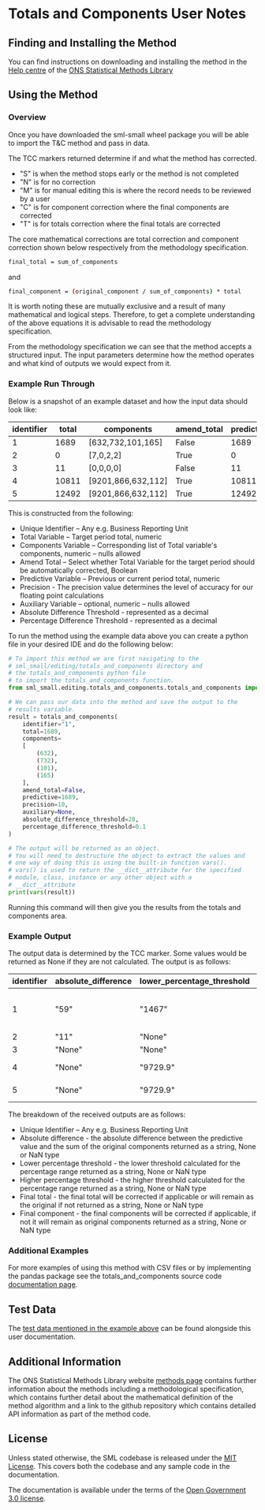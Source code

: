 # Totals and Components User Notes

## Finding and Installing the Method

You can find instructions on downloading and installing the method in the [Help centre](https://statisticalmethodslibrary.ons.gov.uk/help-centre/access/run-a-method) of the [ONS Statistical Methods Library](https://statisticalmethodslibrary.ons.gov.uk)

## Using the Method

### Overview

Once you have downloaded the sml-small wheel package you will be able to import the T&C method and pass in data.

The TCC markers returned determine if and what the method has corrected.

* "S" is when the method stops early or the method is not completed
* "N" is for no correction
* "M" is for manual editing this is where the record needs to be reviewed by a user
* "C" is for component correction where the final components are corrected
* "T" is for totals correction where the final totals are corrected

The core mathematical corrections are total correction and component correction shown below respectively from the methodology specification.

```bash
final_total = sum_of_components
```

and

```bash
final_component = (original_component / sum_of_components) * total
```

It is worth noting these are mutually exclusive and a result of many mathematical and logical steps. Therefore, to get a complete understanding of the above equations it is advisable to read the methodology specification.

From the methodology specification we can see that the method accepts a structured input. The input parameters determine how the method operates and what kind of outputs we would expect from it.

### Example Run Through

Below is a snapshot of an example dataset and how the input data should
look like:

| identifier | total | components | amend_total | predictive | precision | auxiliary | absolute_difference_threshold | percentage_difference_threshold
| --- | --- | --- | --- | --- | --- | --- | --- | --- |
| 1 | 1689 | [632,732,101,165] | False | 1689 | 10 | None | 28 | 0.1 |
| 2 | 0 | [7,0,2,2] | True | 0 | 28 | None | 11 | None |
| 3 | 11 | [0,0,0,0] | False | 11 | 28 | None | 11 | None |
| 4 | 10811 | [9201,866,632,112] | True | 10811 | 28 | None | None | 0.1 |
| 5 | 12492 | [9201,866,632,112] | True | 12492 | 28 | None | None | 0.1 |

This is constructed from the following:

* Unique Identifier – Any e.g. Business Reporting Unit
* Total Variable – Target period total, numeric
* Components Variable – Corresponding list of Total variable's components,
 numeric – nulls allowed
* Amend Total – Select whether Total Variable for the target period should be
 automatically corrected, Boolean
* Predictive Variable – Previous or current period total, numeric
* Precision - The precision value determines the level of accuracy for our floating point calculations
* Auxiliary Variable – optional, numeric – nulls allowed
* Absolute Difference Threshold - represented as a decimal
* Percentage Difference Threshold - represented as a decimal

To run the method using the example data above you can create a python file in your desired IDE and do the following below:

```python
# To import this method we are first navigating to the
# sml_small/editing/totals_and_components directory and
# the totals_and_components python file
# to import the totals_and_components function.
from sml_small.editing.totals_and_components.totals_and_components import totals_and_components

# We can pass our data into the method and save the output to the
# results variable.
result = totals_and_components(
    identifier="1",
    total=1689,
    components=
    [
        (632),
        (732),
        (101),
        (165)
    ],
    amend_total=False,
    predictive=1689,
    precision=10,
    auxiliary=None,
    absolute_difference_threshold=28,
    percentage_difference_threshold=0.1
)

# The output will be returned as an object.
# You will need to destructure the object to extract the values and
# one way of doing this is using the built-in function vars().
# vars() is used to return the __dict__attribute for the specified
# module, class, instance or any other object with a
# __dict__attribute
print(vars(result))
```

Running this command will then give you the results from the totals and components area.

### Example Output

The output data is determined by the TCC marker. Some values would be returned as None if they are not calculated.
The output is as follows:

| identifier | absolute_difference | lower_percentage_threshold | upper_percentage_threshold | final_total | final_components | tcc_marker |
| --- | --- | --- | --- | --- | --- | --- |
| 1 | "59" | "1467" | "1793" | "1689" | ["654.8760735" ,"758.4957055", "104.6558282", "170.9723927"] | "C" | <!-- Components have been corrected  -->
| 2 | "11" | "None" | "None" | "11" | ["7", "0", "2", "2"] | "T" | <!-- Total value has been corrected -->
| 3 | "None" | "None" | "None" | "11" | ["0", "0", "0", "0"] | "S" |  <!-- Method has stopped and no outputs returned -->
| 4 | "None" | "9729.9" | "11892.1" | "10811" | ["9201", "866", "632", "112"] | "N" | <!-- No correction has been applied -->
| 5 | "None" | "9729.9" | "11892.1" | "12492" | ["9201", "866", "632", "112"] | "M" | <!-- Manual editing is required -->

The breakdown of the received outputs are as follows:

* Unique Identifier – Any e.g. Business Reporting Unit
* Absolute difference - the absolute difference between the predictive value and the sum of the original components returned as a string, None or NaN type
* Lower percentage threshold - the lower threshold calculated for the percentage range returned as a string, None or NaN type
* Higher percentage threshold - the higher threshold calculated for the percentage range returned as a string, None or NaN type
* Final total - the final total will be corrected if applicable or will remain as the original if not returned as a string, None or NaN type
* Final component - the final components will be corrected if applicable, if not it will remain as original components returned as a string, None or NaN type

### Additional Examples

For more examples of using this method with CSV files or by implementing the pandas package see the totals_and_components source code [documentation page](https://github.com/ONSdigital/sml-python-small/blob/main/sml_small/editing/totals_and_components).

## Test Data

The [test data mentioned in the example above](https://github.com/ONSdigital/sml-supporting-info/blob/main/method-info/totals-and-components/example-data) can be found alongside this user documentation.

## Additional Information

The ONS Statistical Methods Library website [methods page](https://statisticalmethodslibrary.ons.gov.uk/methods) contains further information about the methods including a methodological specification, which contains further detail about the mathematical definition of the method algorithm
and a link to the github repository which contains detailed API information as part of the method code.

## License

Unless stated otherwise, the SML codebase is released under the [MIT License](https://github.com/ONSdigital/sml-python-small/blob/main/LICENSE). This covers both the codebase and any sample code in the documentation.

The documentation is available under the terms of the [Open Government 3.0 license](https://github.com/ONSdigital/sml-supporting-info/blob/main/LICENSE).
